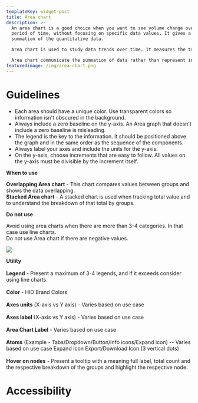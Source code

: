 ```yaml
---
templateKey: widget-post
title: Area chart
description: >-
  An area chart is a good choice when you want to see volume change over a
  period of time, without focusing on specific data values. It gives a sense of
  summation of the quantitative data.

  Area chart is used to study data trends over time. It measures the trend over time by filling the area between line segment and x-axis with color.

  Area chart communicate the summation of data rather than represent individual data values
featuredimage: /img/area-chart.png
---
```

# **G﻿uidelines**

* Each area should have a unique color. Use transparent colors so information isn't obscured in the background.
* Always include a zero baseline on the y-axis. An Area graph that doesn't include a zero baseline is misleading.
* The legend is the key to the information. It should be positioned above the graph and in the same order as the sequence of the components.
* Always label your axes and include the units for the y-axis.
* On the y-axis, choose increments that are easy to follow. All values on the y-axis must be divisible by the increment itself.

**W﻿hen to use**

**Overlapping Area chart** - This chart compares values between groups and shows the data overlapping.\
**Stacked Area chart** - A stacked chart is used when tracking total value and to understand the breakdown of that total by groups.

**D﻿o not use**

Avoid using area charts when there are more than 3-4 categories. In that case use line charts.\
D﻿o not use Area chart if there are negative values.



![](/img/area-chart-1.png)

**Utility**\
\
**Legend** - Present a maximum of 3-4 legends, and if it exceeds consider using line charts.\
\
**Color** - HID Brand Colors\
\
**Axes units** (X-axis vs Y axis) - Varies based on use case\
\
**Axes label** (X-axis vs Y axis) - Varies based on use case\
\
**Area Chart Label** - Varies based on use case\
\
**Atoms** (Example - Tabs/Dropdown/Button/Info icons/Expand icon) -- Varies based on use case Expand Icon Export/Download Icon (3 vertical dots)\
\
**Hover on nodes** - Present a tooltip with a meaning full label, total count and the respective breakdown of the groups and highlight the respective node.



# **A﻿ccessibility**